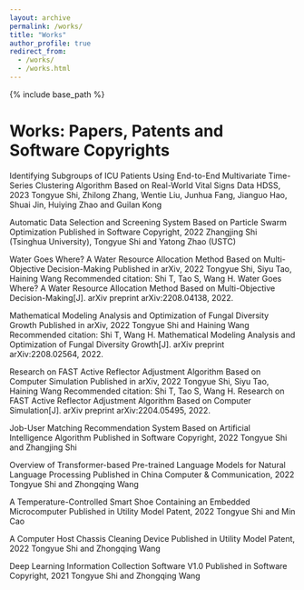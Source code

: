 ```yaml
---
layout: archive
permalink: /works/
title: "Works"
author_profile: true
redirect_from: 
  - /works/
  - /works.html
---
```

{% include base_path %}

Works: Papers, Patents and Software Copyrights
======
Identifying Subgroups of ICU Patients Using End-to-End Multivariate Time-Series Clustering Algorithm Based on Real-World Vital Signs Data
HDSS, 2023
Tongyue Shi, Zhilong Zhang, Wentie Liu, Junhua Fang, Jianguo Hao, Shuai Jin, Huiying Zhao and Guilan Kong

Automatic Data Selection and Screening System Based on Particle Swarm Optimization
Published in Software Copyright, 2022
Zhangjing Shi (Tsinghua University), Tongyue Shi and Yatong Zhao (USTC)

Water Goes Where? A Water Resource Allocation Method Based on Multi-Objective Decision-Making
Published in arXiv, 2022
Tongyue Shi, Siyu Tao, Haining Wang
Recommended citation: Shi T, Tao S, Wang H. Water Goes Where? A Water Resource Allocation Method Based on Multi-Objective Decision-Making[J]. arXiv preprint arXiv:2208.04138, 2022.

Mathematical Modeling Analysis and Optimization of Fungal Diversity Growth
Published in arXiv, 2022
Tongyue Shi and Haining Wang
Recommended citation: Shi T, Wang H. Mathematical Modeling Analysis and Optimization of Fungal Diversity Growth[J]. arXiv preprint arXiv:2208.02564, 2022.

Research on FAST Active Reflector Adjustment Algorithm Based on Computer Simulation
Published in arXiv, 2022
Tongyue Shi, Siyu Tao, Haining Wang
Recommended citation: Shi T, Tao S, Wang H. Research on FAST Active Reflector Adjustment Algorithm Based on Computer Simulation[J]. arXiv preprint arXiv:2204.05495, 2022.

Job-User Matching Recommendation System Based on Artificial Intelligence Algorithm
Published in Software Copyright, 2022
Tongyue Shi and Zhangjing Shi

Overview of Transformer-based Pre-trained Language Models for Natural Language Processing
Published in China Computer & Communication, 2022
Tongyue Shi and Zhongqing Wang

A Temperature-Controlled Smart Shoe Containing an Embedded Microcomputer
Published in Utility Model Patent, 2022
Tongyue Shi and Min Cao

A Computer Host Chassis Cleaning Device
Published in Utility Model Patent, 2022
Tongyue Shi and Zhongqing Wang

Deep Learning Information Collection Software V1.0
Published in Software Copyright, 2021
Tongyue Shi and Zhongqing Wang
